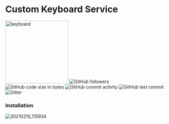 # Custom Keyboard Service
<img width="198" alt="keyboard" src="https://user-images.githubusercontent.com/56959832/107496154-a3f76580-6b99-11eb-9cb0-2d9d382b44a3.png">
<img alt="GitHub followers" src="https://img.shields.io/github/followers/GalShashua?label=Follow&style=social">
<img alt="GitHub code size in bytes" src="https://img.shields.io/github/languages/code-size/GalShashua/Custom-Keyboard-Service">
<img alt="GitHub commit activity" src="https://img.shields.io/github/commit-activity/m/GalShashua/Custom-Keyboard-Service?color=%2300ff00">
<img alt="GitHub last commit" src="https://img.shields.io/github/last-commit/GalShashua/Custom-Keyboard-Service?color=%2300ff00">
<img alt="Gitter" src="https://img.shields.io/gitter/room/GalShashua/Custom-Keyboard-Service?color=%23ff0000">

### Installation
![20210210_115934](https://user-images.githubusercontent.com/56959832/107494472-82957a00-6b97-11eb-9a38-7a0f941dc047.gif)

